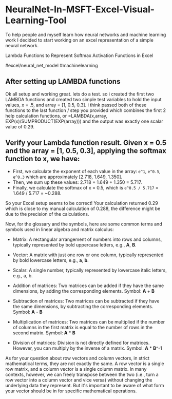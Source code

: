 # NeuralNet-In-MSFT-Excel-Visual-Learning-Tool
To help people and myself learn how neural networks and machine learning work I decided to start working on an excel representation of a simple neural network.  

Lambda Functions to Represent Softmax Activation Functions in Excel

#excel/neural_net_model #machinelearning


## After setting up LAMBDA functions

Ok all setup and working great. lets do a test. so i created the first two LAMBDA functions and created two simple test variables to hold the input values, x = .5, and array = [1, 0.5, 0.3]. i think passed both of these functions to the last function / step you provided which combines the first 2 help calculation functions, or =LAMBDA(x,array, EXP(x)/SUMPRODUCT(EXP(array))) and the output was exactly one scalar value of 0.29. 


## Verify your Lambda function result. Given x = 0.5 and the array = [1, 0.5, 0.3], applying the softmax function to x, we have:

- First, we calculate the exponent of each value in the array: `e^1`, `e^0.5`, `e^0.3` which are approximately [2.718, 1.649, 1.350].
- Then, we sum up these values: 2.718 + 1.649 + 1.350 = 5.717.
- Finally, we calculate the softmax of x = 0.5, which is `e^0.5 / 5.717` = 1.649 / 5.717 = ~0.288.

So your Excel setup seems to be correct! Your calculation returned 0.29 which is close to my manual calculation of 0.288, the difference might be due to the precision of the calculations.

Now, for the glossary and the symbols, here are some common terms and symbols used in linear algebra and matrix calculus:

- Matrix: A rectangular arrangement of numbers into rows and columns, typically represented by bold uppercase letters, e.g., **A**, **B**.
    
- Vector: A matrix with just one row or one column, typically represented by bold lowercase letters, e.g., **a**, **b**.
    
- Scalar: A single number, typically represented by lowercase italic letters, e.g., a, b.
    
- Addition of matrices: Two matrices can be added if they have the same dimensions, by adding the corresponding elements. Symbol: **A** + **B**
    
- Subtraction of matrices: Two matrices can be subtracted if they have the same dimensions, by subtracting the corresponding elements. Symbol: **A** - **B**
    
- Multiplication of matrices: Two matrices can be multiplied if the number of columns in the first matrix is equal to the number of rows in the second matrix. Symbol: **A** * **B**
    
- Division of matrices: Division is not directly defined for matrices. However, you can multiply by the inverse of a matrix. Symbol: **A** * **B**^-1
    

As for your question about row vectors and column vectors, in strict mathematical terms, they are not exactly the same. A row vector is a single row matrix, and a column vector is a single column matrix. In many contexts, however, we can freely transpose between the two (i.e., turn a row vector into a column vector and vice versa) without changing the underlying data they represent. But it's important to be aware of what form your vector should be in for specific mathematical operations.
